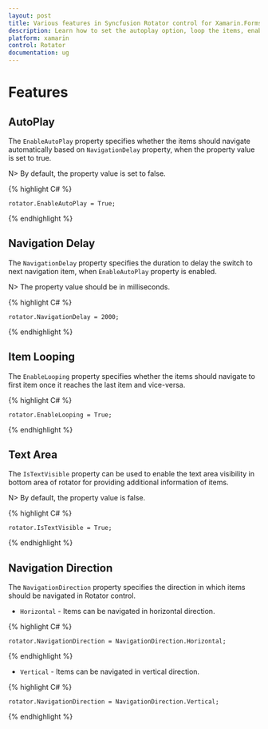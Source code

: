 ```yaml
---
layout: post
title: Various features in Syncfusion Rotator control for Xamarin.Forms 
description: Learn how to set the autoplay option, loop the items, enable Text Area  and choose the navigation direction in Rotator control for Xamarin.Forms
platform: xamarin 
control: Rotator
documentation: ug
---
```


# Features

## AutoPlay

The `EnableAutoPlay` property specifies whether the items should navigate automatically based on `NavigationDelay` property, when the property value is set to true.

N> By default, the property value is set to false.

{% highlight C# %}

	rotator.EnableAutoPlay = True;

{% endhighlight %}

## Navigation Delay

The `NavigationDelay` property specifies the duration to delay the switch to next navigation item, when `EnableAutoPlay` property is enabled.

N> The property value should be in milliseconds.

{% highlight C# %}

	rotator.NavigationDelay = 2000;

{% endhighlight %}

## Item Looping

The `EnableLooping` property specifies whether the items should navigate to first item once it reaches the last item and vice-versa.

{% highlight C# %}

	rotator.EnableLooping = True;

{% endhighlight %}

## Text Area 

The `IsTextVisible` property can be used to enable the text area visibility in bottom area of rotator for providing additional information of items.

N> By default, the property value is false.

{% highlight C# %}

	rotator.IsTextVisible = True;

{% endhighlight %}

## Navigation Direction

The `NavigationDirection` property specifies the direction in which items should be navigated in Rotator control.

* `Horizontal` - Items can be navigated in horizontal direction.

{% highlight C# %}

	rotator.NavigationDirection = NavigationDirection.Horizontal;

{% endhighlight %}

* `Vertical` - Items can be navigated in vertical direction.

{% highlight C# %}

	rotator.NavigationDirection = NavigationDirection.Vertical;

{% endhighlight %}